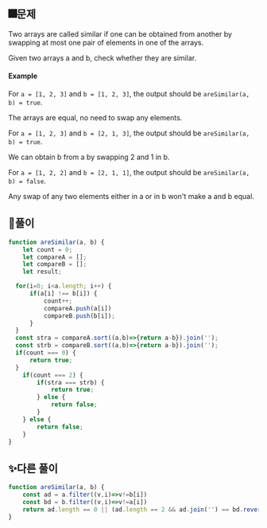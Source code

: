 ## 🎆문제
Two arrays are called similar if one can be obtained from another by swapping at most one pair of elements in one of the arrays.

Given two arrays a and b, check whether they are similar.

#### Example

For `a = [1, 2, 3]` and `b = [1, 2, 3]`, the output should be
`areSimilar(a, b) = true`.

The arrays are equal, no need to swap any elements.

For `a = [1, 2, 3]` and `b = [2, 1, 3]`, the output should be
`areSimilar(a, b) = true`.

We can obtain b from a by swapping 2 and 1 in b.

For `a = [1, 2, 2]` and `b = [2, 1, 1]`, the output should be
`areSimilar(a, b) = false`.

Any swap of any two elements either in a or in b won't make a and b equal.

## 🎇풀이
```js
function areSimilar(a, b) {
    let count = 0;
    let compareA = [];
    let compareB = [];
    let result;

  for(i=0; i<a.length; i++) {
      if(a[i] !== b[i]) {
          count++;
          compareA.push(a[i])
          compareB.push(b[i]);
      }
  }
  const stra = compareA.sort((a,b)=>{return a-b}).join('');
  const strb = compareB.sort((a,b)=>{return a-b}).join('');
  if(count === 0) {
      return true;
  }
    if(count === 2) {
        if(stra === strb) {
            return true;
        } else {
            return false;
        }
    } else {
        return false;
    }
}

```

## ✨다른 풀이
```js
function areSimilar(a, b) {
    const ad = a.filter((v,i)=>v!=b[i])
    const bd = b.filter((v,i)=>v!=a[i])
    return ad.length == 0 || (ad.length == 2 && ad.join('') == bd.reverse().join(''))
}

```



